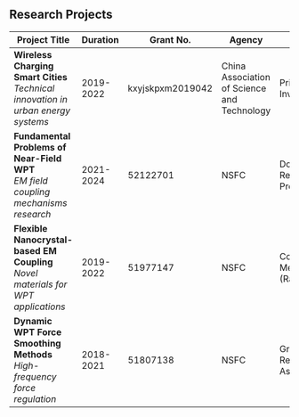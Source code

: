 ## Research Projects

Project Title | Duration | Grant No. | Agency | Role
-------------|----------|-----------|--------|-----
**Wireless Charging Smart Cities**<br>*Technical innovation in urban energy systems* | 2019-2022 | kxyjskpxm2019042 | China Association of Science and Technology | Principal Investigator
**Fundamental Problems of Near-Field WPT**<br>*EM field coupling mechanisms research* | 2021-2024 | 52122701 | NSFC | Doctoral Research Project 
**Flexible Nanocrystal-based EM Coupling**<br>*Novel materials for WPT applications* | 2019-2022 | 51977147 | NSFC | Core Member (Rank 5)
**Dynamic WPT Force Smoothing Methods**<br>*High-frequency force regulation* | 2018-2021 | 51807138 | NSFC | Graduate Research Assistant
